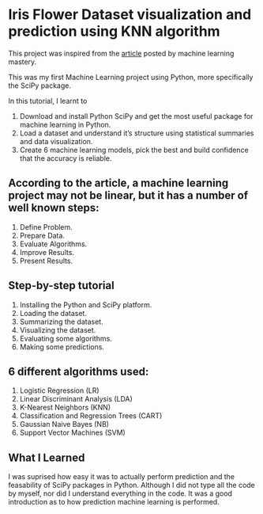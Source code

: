 # Iris Flower Dataset visualization and prediction using KNN algorithm
This project was inspired from the [article](https://machinelearningmastery.com/machine-learning-in-python-step-by-step/) posted by machine learning mastery.

This was my first Machine Learning project using Python, more specifically the SciPy package.

In this tutorial, I learnt to

1. Download and install Python SciPy and get the most useful package for machine learning in Python.
2. Load a dataset and understand it’s structure using statistical summaries and data visualization.
3. Create 6 machine learning models, pick the best and build confidence that the accuracy is reliable.


## According to the article, a machine learning project may not be linear, but it has a number of well known steps:

1. Define Problem.
2. Prepare Data.
3. Evaluate Algorithms.
4. Improve Results.
5. Present Results.

## Step-by-step tutorial
1. Installing the Python and SciPy platform.
2. Loading the dataset.
3. Summarizing the dataset.
4. Visualizing the dataset.
5. Evaluating some algorithms.
6. Making some predictions.

## 6 different algorithms used:

1. Logistic Regression (LR)
2. Linear Discriminant Analysis (LDA)
3. K-Nearest Neighbors (KNN)
4. Classification and Regression Trees (CART)
5. Gaussian Naive Bayes (NB)
6. Support Vector Machines (SVM)

## What I Learned
I was suprised how easy it was to actually perform prediction and the feasability of SciPy packages in Python. Although I did not type all the code by myself, nor did I understand everything in the code. It was a good introduction as to how prediction machine learning is performed. 
